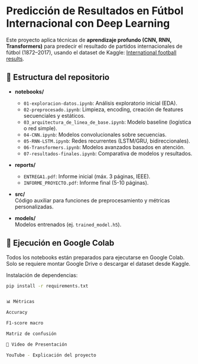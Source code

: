 # Predicción de Resultados en Fútbol Internacional con Deep Learning

Este proyecto aplica técnicas de **aprendizaje profundo (CNN, RNN, Transformers)** para predecir el resultado de partidos internacionales de fútbol (1872–2017), usando el dataset de Kaggle: [International football results](https://www.kaggle.com/datasets/martj42/international-football-results-from-1872-to-2017).

## 📌 Estructura del repositorio

- **notebooks/**  
  - `01-exploracion-datos.ipynb`: Análisis exploratorio inicial (EDA).  
  - `02-preprocesado.ipynb`: Limpieza, encoding, creación de features secuenciales y estáticos.  
  - `03_arquitectura_de_linea_de_base.ipynb`: Modelo baseline (logística o red simple).  
  - `04-CNN.ipynb`: Modelos convolucionales sobre secuencias.  
  - `05-RNN-LSTM.ipynb`: Redes recurrentes (LSTM/GRU, bidireccionales).  
  - `06-Transformers.ipynb`: Modelos avanzados basados en atención.  
  - `07-resultados-finales.ipynb`: Comparativa de modelos y resultados.

- **reports/**  
  - `ENTREGA1.pdf`: Informe inicial (máx. 3 páginas, IEEE).  
  - `INFORME_PROYECTO.pdf`: Informe final (5-10 páginas).  

- **src/**  
  Código auxiliar para funciones de preprocesamiento y métricas personalizadas.  

- **models/**  
  Modelos entrenados (ej. `trained_model.h5`).  

## 🚀 Ejecución en Google Colab
Todos los notebooks están preparados para ejecutarse en Google Colab. Solo se requiere montar Google Drive o descargar el dataset desde Kaggle.

Instalación de dependencias:
```bash
pip install -r requirements.txt


📊 Métricas

Accuracy

F1-score macro

Matriz de confusión

🎥 Video de Presentación

YouTube - Explicación del proyecto
